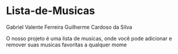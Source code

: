 # Lista-de-Musicas
Gabriel Valente Ferreira
Guilherme Cardoso da Silva

O nosso projeto é uma lista de musicas, onde você pode adicionar e remover suas musicas favoritas a qualquer mome
